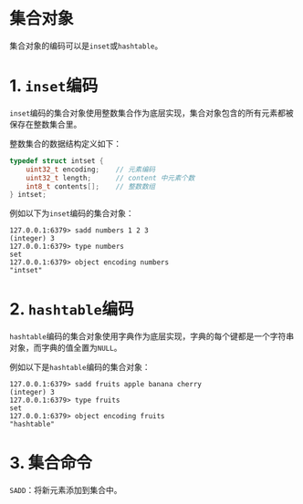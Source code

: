 # 集合对象

集合对象的编码可以是`inset`或`hashtable`。

# 1. `inset`编码

`inset`编码的集合对象使用整数集合作为底层实现，集合对象包含的所有元素都被保存在整数集合里。

整数集合的数据结构定义如下：

```c
typedef struct intset {
    uint32_t encoding;    // 元素编码
    uint32_t length;      // content 中元素个数
    int8_t contents[];    // 整数数组
} intset;
```

例如以下为`inset`编码的集合对象：

```shell
127.0.0.1:6379> sadd numbers 1 2 3
(integer) 3
127.0.0.1:6379> type numbers
set
127.0.0.1:6379> object encoding numbers
"intset"

```



# 2. `hashtable`编码

`hashtable`编码的集合对象使用字典作为底层实现，字典的每个键都是一个字符串对象，而字典的值全置为`NULL`。

例如以下是`hashtable`编码的集合对象：

```shell
127.0.0.1:6379> sadd fruits apple banana cherry
(integer) 3
127.0.0.1:6379> type fruits
set
127.0.0.1:6379> object encoding fruits
"hashtable"
```



# 3. 集合命令

`SADD`：将新元素添加到集合中。

